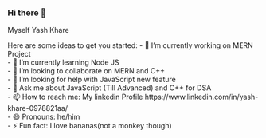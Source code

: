 ### Hi there 👋
Myself Yash Khare

<!--
**khareyash05/khareyash05** is a ✨ _special_ ✨ repository because its `README.md` (this file) appears on your GitHub profile.--!>

Here are some ideas to get you started:

  - 🔭 I’m currently working on MERN Project <br>
  - 🌱 I’m currently learning Node JS <br>
  - 👯 I’m looking to collaborate on MERN and C++ <br>
  - 🤔 I’m looking for help with JavaScript new feature <br>
  - 💬 Ask me about JavaScript (Till Advanced) and C++ for DSA <br>
  - 📫 How to reach me: My linkedin Profile https://www.linkedin.com/in/yash-khare-0978821aa/ <br>
  - 😄 Pronouns: he/him <br>
  - ⚡ Fun fact: I love bananas(not a monkey though) <br>
